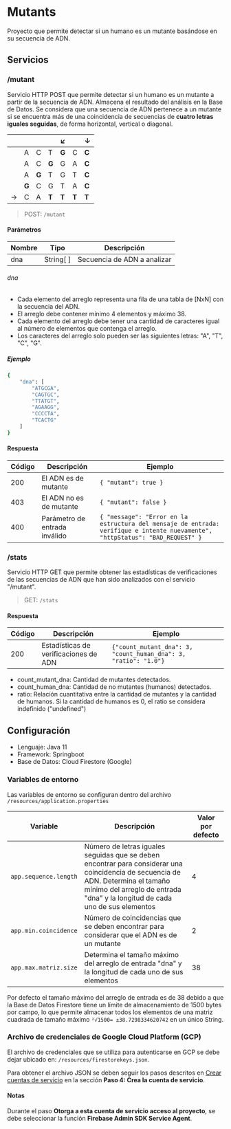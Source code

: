 # Mutants

Proyecto que permite detectar si un humano es un mutante basándose en su secuencia de ADN.

## Servicios

### /mutant

Servicio HTTP POST que permite detectar si un humano es un mutante a partir de la secuencia de ADN. Almacena el resultado del análisis en la Base de Datos.
Se considera que una secuencia de ADN pertenece a un mutante si se encuentra más de una coincidencia de secuencias de **cuatro letras iguales seguidas**, de forma horizontal, vertical o diagonal.

|| | | | ↙ | |↓|
|------| ------ | ------ | ------ | ------ |------ | ------ |
||A|C|T|**G**|C|**C**|
||A|C|**G**|G|A|**C**|
||A|**G**|T|G|T|**C**|
||**G**|C|G|T|A|**C**|
|→|C|A|**T**|**T**|**T**|**T**|


> POST: `/mutant`
#### Parámetros

| Nombre | Tipo | Descripción |
| ------ | ------ | ------ |
| dna | String[ ] | Secuencia de ADN a analizar

###### dna
- Cada elemento del arreglo representa una fila de una tabla de [NxN] con la secuencia del ADN. 
- El arreglo debe contener mínimo 4 elementos y máximo 38.
- Cada elemento del arreglo debe tener una cantidad de caracteres igual al número de elementos que contenga el arreglo.
- Los caracteres del arreglo solo pueden ser las siguientes letras: "A", "T", "C", "G".

##### Ejemplo
```sh
{
    "dna": [
        "ATGCGA",
        "CAGTGC",
        "TTATGT",
        "AGAAGG",
        "CCCCTA",
        "TCACTG"
    ]
}
```

#### Respuesta

| Código | Descripción | Ejemplo |
| ------ | ------ | ------ |
| 200 | El ADN es de mutante | `{ "mutant": true }` |
| 403 | El ADN no es de mutante | `{ "mutant": false }` |
| 400 | Parámetro de entrada inválido| `{ "message": "Error en la estructura del mensaje de entrada: verifique e intente nuevamente", "httpStatus": "BAD_REQUEST" }` |

### /stats

Servicio HTTP GET que permite obtener las estadísticas de verificaciones de las secuencias de ADN que han sido analizados con el servicio "/mutant".


> GET: `/stats`
#### Respuesta

| Código | Descripción | Ejemplo |
| ------ | ------ | ------ |
| 200 | Estadísticas de verificaciones de ADN | `{"count_mutant_dna": 3,    "count_human_dna": 3,    "ratio": "1.0"}` |

- count_mutant_dna: Cantidad de mutantes detectados.
- count_human_dna: Cantidad de no mutantes (humanos) detectados.
- ratio: Relación cuantitativa entre la cantidad de mutantes y la cantidad de humanos. Si la cantidad de humanos es 0, el ratio se considera indefinido ("undefined")

## Configuración

- Lenguaje: Java 11
- Framework: Springboot
- Base de Datos: Cloud Firestore (Google)

### Variables de entorno

Las variables de entorno se configuran dentro del archivo `/resources/application.properties`

| Variable | Descripción | Valor por defecto |
| ------ | ------ | ------ |
| `app.sequence.length` | Número de letras iguales seguidas que se deben encontrar para considerar una coincidencia de secuencia de ADN. Determina el tamaño mínimo del arreglo de entrada "dna" y la longitud de cada uno de sus elementos | 4 |
| `app.min.coincidence` | Número de coincidencias que se deben encontrar para considerar que el ADN es de un mutante | 2 |
| `app.max.matriz.size` | Determina el tamaño máximo del arreglo de entrada "dna" y la longitud de cada uno de sus elementos | 38 |

Por defecto el tamaño máximo del arreglo de entrada es de 38 debido a que la Base de Datos Firestore tiene un límite de almacenamiento de 1500 bytes por campo, lo que permite almacenar todos los elementos de una matriz cuadrada de tamaño máximo `²√1500= ±38.7298334620742` en un único String.

### Archivo de credenciales de Google Cloud Platform (GCP)

El archivo de credenciales que se utiliza para autenticarse en GCP se debe dejar ubicado en: `/resources/firestorekeys.json`.

Para obtener el archivo JSON se deben seguir los pasos descritos en [Crear cuentas de servicio](https://support.google.com/a/answer/7378726?hl=es) en la sección **Paso 4: Crea la cuenta de servicio**.  

#### Notas
Durante el paso **Otorga a esta cuenta de servicio acceso al proyecto**, se debe seleccionar la función **Firebase Admin SDK Service Agent**.

